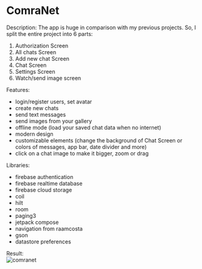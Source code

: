 # ComraNet
Description: The app is huge in comparison with my previous projects. So, I split the entire project into 6 parts:
<ol>
<li>Authorization Screen</li>
<li>All chats Screen</li>
<li>Add new chat Screen</li>
<li>Chat Screen</li>
<li>Settings Screen</li>
<li>Watch/send image screen</li>
</ol>
Features:
<ul>
<li>login/register users, set avatar</li>
<li>create new chats</li>
<li>send text messages</li>
<li>send images from your gallery</li>
<li>offline mode (load your saved chat data when no internet)</li>
<li>modern design</li>
<li>customizable elements (change the background of Chat Screen or colors of messages, app bar, date divider and more)</li>
<li>click on a chat image to make it bigger, zoom or drag</li>
</ul>
Libraries:
<ul>
<li>firebase authentication</li>
<li>firebase realtime database</li>
<li>firebase cloud storage</li>
<li>coil</li>
<li>hilt</li>
<li>room</li>
<li>paging3</li>
<li>jetpack compose</li>
<li>navigation from raamcosta</li>
<li>gson</li>
<li>datastore preferences</li>
</ul>

Result:
<br/>
![comranet](https://user-images.githubusercontent.com/97818959/198938329-89551feb-41e3-4670-885b-ffa4d09bd04d.gif)
